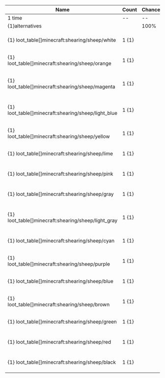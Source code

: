 | Name                                                | Count | Chance | Weight | Comment                          |
| --------------------------------------------------- | ----- | ------ | ------ | -------------------------------- |
| 1 time                                              |    -- |     -- |     -- |                                  |
| {1}alternatives                                     |       |   100% |      1 |                                  |
| {1} loot_table[]minecraft:shearing/sheep/white      | 1 {1} |        |        | is white and is not sheared      |
| {1} loot_table[]minecraft:shearing/sheep/orange     | 1 {1} |        |        | is orange and is not sheared     |
| {1} loot_table[]minecraft:shearing/sheep/magenta    | 1 {1} |        |        | is magenta and is not sheared    |
| {1} loot_table[]minecraft:shearing/sheep/light_blue | 1 {1} |        |        | is light_blue and is not sheared |
| {1} loot_table[]minecraft:shearing/sheep/yellow     | 1 {1} |        |        | is yellow and is not sheared     |
| {1} loot_table[]minecraft:shearing/sheep/lime       | 1 {1} |        |        | is lime and is not sheared       |
| {1} loot_table[]minecraft:shearing/sheep/pink       | 1 {1} |        |        | is pink and is not sheared       |
| {1} loot_table[]minecraft:shearing/sheep/gray       | 1 {1} |        |        | is gray and is not sheared       |
| {1} loot_table[]minecraft:shearing/sheep/light_gray | 1 {1} |        |        | is light_gray and is not sheared |
| {1} loot_table[]minecraft:shearing/sheep/cyan       | 1 {1} |        |        | is cyan and is not sheared       |
| {1} loot_table[]minecraft:shearing/sheep/purple     | 1 {1} |        |        | is purple and is not sheared     |
| {1} loot_table[]minecraft:shearing/sheep/blue       | 1 {1} |        |        | is blue and is not sheared       |
| {1} loot_table[]minecraft:shearing/sheep/brown      | 1 {1} |        |        | is brown and is not sheared      |
| {1} loot_table[]minecraft:shearing/sheep/green      | 1 {1} |        |        | is green and is not sheared      |
| {1} loot_table[]minecraft:shearing/sheep/red        | 1 {1} |        |        | is red and is not sheared        |
| {1} loot_table[]minecraft:shearing/sheep/black      | 1 {1} |        |        | is black and is not sheared      |
